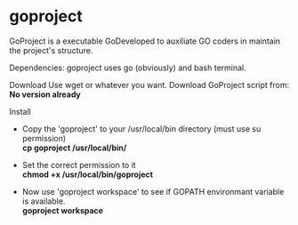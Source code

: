 # goproject
GoProject is a executable GoDeveloped to auxiliate GO coders in maintain the project's structure.

Dependencies:
  goproject uses go (obviously) and bash terminal.
  
Download
  Use wget or whatever you want. Download GoProject script from:</br>
  <b>No version already</b>
  
Install
  - Copy the 'goproject' to your /usr/local/bin directory (must use su permission)</br>
  <b>cp goproject /usr/local/bin/</b>
  
  - Set the correct permission to it<br>
  <b>chmod +x /usr/local/bin/goproject</b>
  
  - Now use 'goproject workspace' to see if GOPATH environmant variable is available.</br>
  <b>goproject workspace</b>
